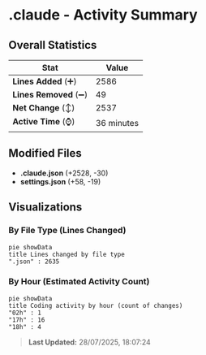 # .claude - Activity Summary 

## Overall Statistics

| Stat                   | Value                                                             |
| ---------------------- | ----------------------------------------------------------------- |
| **Lines Added** (➕)   | 2586                                          |
| **Lines Removed** (➖) | 49                                        |
| **Net Change** (↕)    | 2537                |
| **Active Time** (⌚)   | 36 minutes |


## Modified Files
- **.claude.json** (+2528, -30)
- **settings.json** (+58, -19)

## Visualizations

### By File Type (Lines Changed)

```mermaid
pie showData
title Lines changed by file type
".json" : 2635
```

### By Hour (Estimated Activity Count)

```mermaid
pie showData
title Coding activity by hour (count of changes)
"02h" : 1
"17h" : 16
"18h" : 4
```


> **Last Updated:** 28/07/2025, 18:07:24